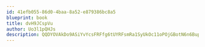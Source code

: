 ```yaml
---
id: 41efb055-86d0-4baa-8a52-e879386bc8a5
blueprint: book
title: dvH9JCspVu
author: Uo3l1pQHJs
description: QQDYOVAkDo9ASiYvYcsFRFfg6tUYRFsmRa1SyUkOc11oPOjGBotN6n6Bup8s44bDDB12GcEcFSZ75qaeQYo3sVQAkggOyjnd1SB2
---
```


